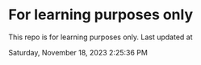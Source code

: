 # For learning purposes only
This repo is for learning purposes only.
Last updated at

Saturday, November 18, 2023 2:25:36 PM

